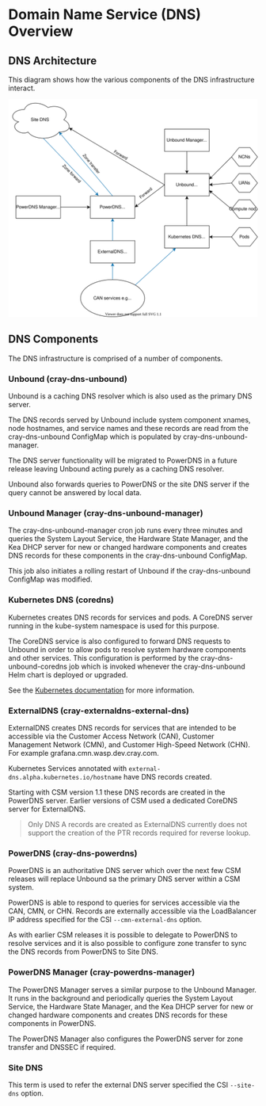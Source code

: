 # Domain Name Service (DNS) Overview

## DNS Architecture

This diagram shows how the various components of the DNS infrastructure interact.

![DNS Architecture](../../../img/operations/dns.svg)

## DNS Components

The DNS infrastructure is comprised of a number of components.

### Unbound (cray-dns-unbound)

Unbound is a caching DNS resolver which is also used as the primary DNS server.

The DNS records served by Unbound include system component xnames, node hostnames, and service names and these records are read from the cray-dns-unbound ConfigMap which is populated by cray-dns-unbound-manager.

The DNS server functionality will be migrated to PowerDNS in a future release leaving Unbound acting purely as a caching DNS resolver.

Unbound also forwards queries to PowerDNS or the site DNS server if the query cannot be answered by local data.

### Unbound Manager (cray-dns-unbound-manager)

The cray-dns-unbound-manager cron job runs every three minutes and queries the System Layout Service, the Hardware State Manager, and the Kea DHCP server for new or changed hardware components and creates DNS records for these components in the cray-dns-unbound ConfigMap.

This job also initiates a rolling restart of Unbound if the cray-dns-unbound ConfigMap was modified.

### Kubernetes DNS (coredns)

Kubernetes creates DNS records for services and pods. A CoreDNS server running in the kube-system namespace is used for this purpose.

The CoreDNS service is also configured to forward DNS requests to Unbound in order to allow pods to resolve system hardware components and other services. This configuration is performed by the cray-dns-unbound-coredns job which is invoked whenever the cray-dns-unbound Helm chart is deployed or upgraded.

See the [Kubernetes documentation](https://kubernetes.io/docs/concepts/services-networking/dns-pod-service/) for more information.

### ExternalDNS (cray-externaldns-external-dns)

ExternalDNS creates DNS records for services that are intended to be accessible via the Customer Access Network (CAN), Customer Management Network (CMN), and Customer High-Speed Network (CHN). For example grafana.cmn.wasp.dev.cray.com.

Kubernetes Services annotated with `external-dns.alpha.kubernetes.io/hostname` have DNS records created.

Starting with CSM version 1.1 these DNS records are created in the PowerDNS server. Earlier versions of CSM used a dedicated CoreDNS server for ExternalDNS.

> Only DNS A records are created as ExternalDNS currently does not support the creation of the PTR records required for reverse lookup.

### PowerDNS (cray-dns-powerdns)

PowerDNS is an authoritative DNS server which over the next few CSM releases will replace Unbound sa the primary DNS server within a CSM system.

PowerDNS is able to respond to queries for services accessible via the CAN, CMN, or CHN. Records are externally accessible via the LoadBalancer IP address specified for the CSI `--cmn-external-dns` option.

As with earlier CSM releases it is possible to delegate to PowerDNS to resolve services and it is also possible to configure zone transfer to sync the DNS records from PowerDNS to Site DNS.

### PowerDNS Manager (cray-powerdns-manager)

The PowerDNS Manager serves a similar purpose to the Unbound Manager. It runs in the background and periodically queries the System Layout Service, the Hardware State Manager, and the Kea DHCP server for new or changed hardware components and creates DNS records for these components in PowerDNS.

The PowerDNS Manager also configures the PowerDNS server for zone transfer and DNSSEC if required.

### Site DNS

This term is used to refer the external DNS server specified the CSI `--site-dns` option. 
